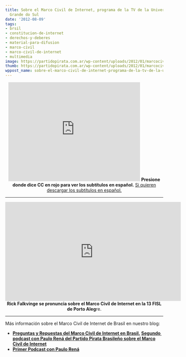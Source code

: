 ```yaml
---
title: Sobre el Marco Civil de Internet, programa de la TV de la Universidad de Río
  Grande do Sul
date: '2012-08-09'
tags:
- brsil
- constitucion-de-internet
- derechos-y-deberes
- material-para-difusion
- marco-civil
- marco-civil-de-internet
- multimedia
image: https://partidopirata.com.ar/wp-content/uploads/2012/01/marcocivil.jpg
thumb: https://partidopirata.com.ar/wp-content/uploads/2012/01/marcocivil-150x150.jpg
wppost_name: sobre-el-marco-civil-de-internet-programa-de-la-tv-de-la-universidad-de-rio-grande-do-sul
---
```


<center>
<iframe src="http://www.youtube.com/embed/WTcKHLd5rO8" frameborder="0" width="420" height="315"></iframe>
<strong>Presione donde dice CC en rojo para ver los subtítulos en español.</strong>
<a href="https://rapidshare.com/files/3885600211/Multiponto_-_Marco_Civil_da_Internet.srt" target="_blank">Si quieren descargar los subtítulos en español.</a></center>

<hr />
<p style="text-align: center;"><iframe src="http://www.youtube.com/embed/NNp0FzM-NAY" frameborder="0" width="560" height="315"></iframe>
<strong> Rick Falkvinge se pronuncia sobre el Marco Civil de Internet en la 13 FISL de Porto Aleg</strong>re.</p>


<hr />

Más información sobre el Marco Civil de Internet de Brasil en nuestro blog:
<ul>
	<li><strong><a href="https://partidopirata.com.ar/5495/brasil-preguntas-y-respuestas-sobre-el-marco-civil-de-internet">Preguntas y Repuestas del Marco Civil de Internet en Brasil.</a></strong>
<strong> <a href="https://partidopirata.com.ar/5498/hablando-con-paulo-rena-sobre-el-lanzamiento-del-partido-pirata-de-brasil-y-el-marco-civil">Segundo  podcast con Paulo Rená del Partido Pirata Brasileño sobre el Marco Civil de Internet</a></strong></li>
	<li><strong><a href="https://partidopirata.com.ar/3891/podcast-con-paulo-rena-da-silva-santarem-gestor-del-marco-civil-de-internet-de-brasil">Primer Podcast con Paulo Rená</a></strong></li>
</ul>
&nbsp;
